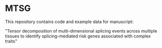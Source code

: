 # MTSG

This repository contains code and example data for manuscript:

"Tensor decomposition of multi-dimensional splicing events across multiple tissues to identify splicing-mediated risk genes associated with complex traits"